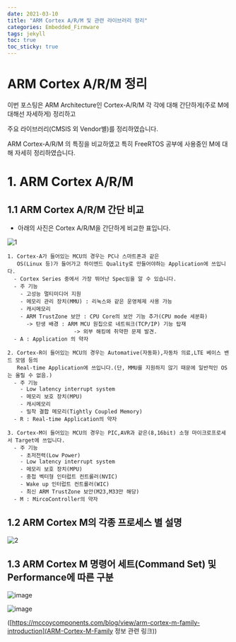 ```yaml
---
date: 2021-03-10
title: "ARM Cortex A/R/M 및 관련 라이브러리 정리"
categories: Embedded_Firmware
tags: jekyll
toc: true  
toc_sticky: true 
---
```


ARM Cortex A/R/M 정리
=============
이번 포스팅은 ARM Architecture인 Cortex-A/R/M 각 각에 대해 간단하게(주로 M에 대해선 자세하게) 정리하고

주요 라이브러리(CMSIS 외 Vendor별)를 정리하였습니다.

ARM Cortex-A/R/M 의 특징을 비교하였고 특히 FreeRTOS 공부에 사용중인 M에 대해 자세히 정리하였습니다.

# 1. ARM Cortex A/R/M
## 1.1 ARM Cortex A/R/M 간단 비교
* 아래의 사진은 Cortex A/R/M을 간단하게 비교한 표입니다.

![1](https://user-images.githubusercontent.com/79636864/110550102-65dc6a00-8176-11eb-8fd6-7cc797fdb57c.jpg)

```
1. Cortex-A가 들어있는 MCU의 경우는 PC나 스마트폰과 같은 
   OS(Linux 등)가 들어가고 하이엔드 Quality로 만들어야하는 Application에 쓰입니다.
  - Cortex Series 중에서 가장 뛰어난 Spec임을 알 수 있습니다.
  - 주 기능
    - 고성능 멀티미디어 지원
    - 메모리 관리 장치(MMU) : 리눅스와 같은 운영체제 사용 가능
    - 캐시메모리
    - ARM TrustZone 보안 : CPU Core의 보안 기능 추가(CPU mode 세분화)
      -> 탄생 배경 : ARM MCU 원칩으로 네트워크(TCP/IP) 기능 탑재 
                     -> 외부 해킹에 취약한 문제 발견.  
  - A : Application 의 약자
```

```
2. Cortex-R이 들어있는 MCU의 경우는 Automative(자동화),자동차 의료,LTE 베이스 밴드 모뎀 등의 
   Real-time Application에 쓰입니다.(단, MMU를 지원하지 않기 때문에 일반적인 OS는 올릴 수 없음.)
  - 주 기능
    - Low latency interrupt system
    - 메모리 보호 장치(MPU)
    - 캐시메모리
    - 밀착 결합 메모리(Tightly Coupled Memory)
  - R : Real-time Application의 약자 
```

```
3. Cortex-M이 들어있는 MCU의 경우는 PIC,AVR과 같은(8,16bit) 소형 마이크로프로세서 Target에 쓰입니다.
  - 주 기능
    - 초저전력(Low Power)
    - Low latency interrupt system
    - 메모리 보호 장치(MPU)
    - 중첩 벡터형 인터럽트 컨트롤러(NVIC)
    - Wake up 인터럽트 컨트롤러(WIC)
    - 최신 ARM TrustZone 보안(M23,M33만 해당)
  - M : MircoController의 약자 
```

## 1.2 ARM Cortex M의 각종 프로세스 별 설명


![2](https://user-images.githubusercontent.com/79636864/110553420-4a745d80-817c-11eb-8d4d-09f3663676c0.jpg)

## 1.3 ARM Cortex M 명령어 세트(Command Set) 및 Performance에 따른 구분

![image](https://user-images.githubusercontent.com/79636864/110553466-595b1000-817c-11eb-9c82-4a4e7c4e5ec0.png)

![image](https://user-images.githubusercontent.com/79636864/110553538-7abbfc00-817c-11eb-8056-8e9e02de7d29.png)

([https://mccoycomponents.com/blog/view/arm-cortex-m-family-introduction](ARM-Cortex-M-Family 정보 관련 링크))

